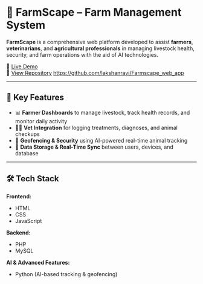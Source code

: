 # 🌾 FarmScape – Farm Management System

**FarmScape** is a comprehensive web platform developed to assist **farmers**, **veterinarians**, and **agricultural professionals** in managing livestock health, security, and farm operations with the aid of AI technologies.

🔗 [Live Demo](https://lnkd.in/gGt624V6)  
🔗 [View Repository](#) https://github.com/lakshanravi/Farmscape_web_app

---

## 🚜 Key Features

- 📊 **Farmer Dashboards** to manage livestock, track health records, and monitor daily activity
- 🧑‍⚕️ **Vet Integration** for logging treatments, diagnoses, and animal checkups
- 🔐 **Geofencing & Security** using AI-powered real-time animal tracking
- 💾 **Data Storage & Real-Time Sync** between users, devices, and database

---

## 🛠️ Tech Stack

**Frontend:**
- HTML
- CSS
- JavaScript

**Backend:**
- PHP
- MySQL

**AI & Advanced Features:**
- Python (AI-based tracking & geofencing)

